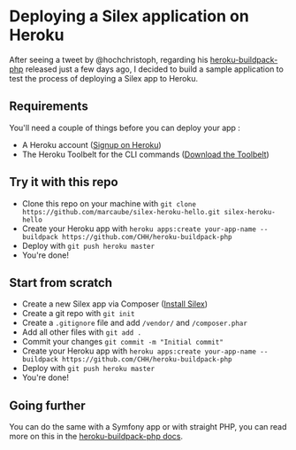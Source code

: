 # Deploying a Silex application on Heroku
After seeing a tweet by @hochchristoph, regarding his [heroku-buildpack-php](https://github.com/CHH/heroku-buildpack-php) released just a few days ago, I decided to build a sample application to test the process of deploying a Silex app to Heroku.

## Requirements
You'll need a couple of things before you can deploy your app :
* A Heroku account ([Signup on Heroku](https://id.heroku.com/signup))
* The Heroku Toolbelt for the CLI commands ([Download the Toolbelt](https://toolbelt.heroku.com/))

## Try it with this repo
* Clone this repo on your machine with `git clone https://github.com/marcaube/silex-heroku-hello.git silex-heroku-hello`
* Create your Heroku app with `heroku apps:create your-app-name --buildpack https://github.com/CHH/heroku-buildpack-php`
* Deploy with `git push heroku master`
* You're done!

## Start from scratch
* Create a new Silex app via Composer ([Install Silex](http://silex.sensiolabs.org/download))
* Create a git repo with `git init`
* Create a `.gitignore` file and add `/vendor/` and `/composer.phar`
* Add all other files with `git add .`
* Commit your changes `git commit -m "Initial commit"`
* Create your Heroku app with `heroku apps:create your-app-name --buildpack https://github.com/CHH/heroku-buildpack-php`
* Deploy with `git push heroku master`
* You're done!

## Going further
You can do the same with a Symfony app or with straight PHP, you can read more on this in the [heroku-buildpack-php docs](https://github.com/CHH/heroku-buildpack-php).
